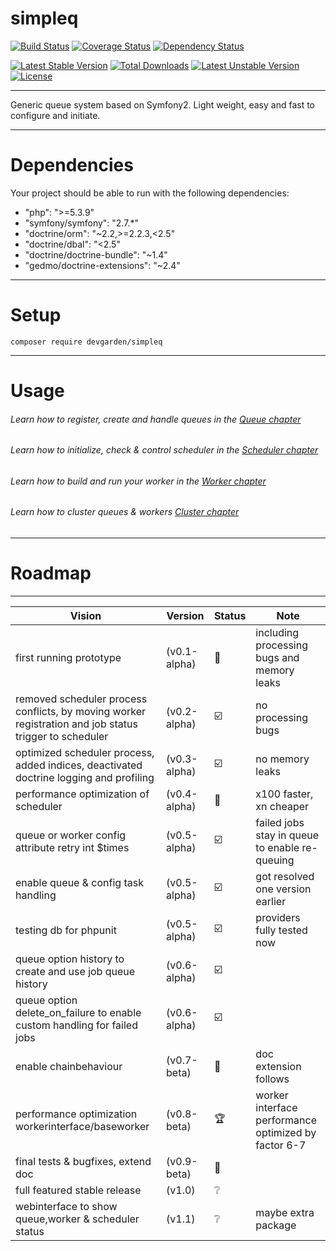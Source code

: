 simpleq
=======

[![Build Status](https://travis-ci.org/mowlwurf/simpleq.png?branch=master)](https://travis-ci.org/mowlwurf/simpleq)
[![Coverage Status](https://coveralls.io/repos/mowlwurf/simpleq/badge.svg?branch=master&service=github)](https://coveralls.io/github/mowlwurf/simpleq?branch=master)
[![Dependency Status](https://www.versioneye.com/php/devgarden:simpleq/badge.svg)](https://www.versioneye.com/php/devgarden:simpleq)

[![Latest Stable Version](https://poser.pugx.org/devgarden/simpleq/ix/stable)](https://packagist.org/packages/devgarden/simpleq) 
[![Total Downloads](https://poser.pugx.org/devgarden/simpleq/downloads)](https://packagist.org/packages/devgarden/simpleq) 
[![Latest Unstable Version](https://poser.pugx.org/devgarden/simpleq/v/unstable)](https://packagist.org/packages/devgarden/simpleq) 
[![License](https://poser.pugx.org/devgarden/simpleq/license)](https://packagist.org/packages/devgarden/simpleq)

***

Generic queue system based on Symfony2. Light weight, easy and fast to configure and initiate.

***

# Dependencies

Your project should be able to run with the following dependencies:

- "php": ">=5.3.9"
- "symfony/symfony": "2.7.*"
- "doctrine/orm": "~2.2,>=2.2.3,<2.5"
- "doctrine/dbal": "<2.5"
- "doctrine/doctrine-bundle": "~1.4"
- "gedmo/doctrine-extensions": "~2.4"

***

# Setup

```composer require devgarden/simpleq```

***

# Usage

###### Learn how to register, create and handle queues in the [Queue chapter](doc/queue.md)
###### Learn how to initialize, check & control scheduler in the [Scheduler chapter](doc/scheduler.md)
###### Learn how to build and run your worker in the [Worker chapter](doc/worker.md)
###### Learn how to cluster queues & workers [Cluster chapter](doc/cluster.md)

***

# Roadmap

***

| Vision | Version | Status  | Note |
|--------|---------|---------|------|
| first running prototype | (v0.1-alpha) | :moyai: | including processing bugs and memory leaks |
| removed scheduler process conflicts, by moving worker registration and job status trigger to scheduler | (v0.2-alpha) | :ballot_box_with_check: | no processing bugs |
| optimized scheduler process, added indices, deactivated doctrine logging and profiling | (v0.3-alpha) | :ballot_box_with_check: | no memory leaks |
| performance optimization of scheduler | (v0.4-alpha) | :rocket: | x100 faster, xn cheaper |
| queue or worker config attribute retry int $times | (v0.5-alpha) | :ballot_box_with_check: | failed jobs stay in queue to enable re-queuing |
| enable queue & config task handling | (v0.5-alpha) | :ballot_box_with_check: | got resolved one version earlier |
| testing db for phpunit | (v0.5-alpha) | :ballot_box_with_check: | providers fully tested now |
| queue option history to create and use job queue history | (v0.6-alpha) | :ballot_box_with_check: | |
| queue option delete_on_failure to enable custom handling for failed jobs | (v0.6-alpha) | :ballot_box_with_check: | |
| enable chainbehaviour | (v0.7-beta) | :link: | doc extension follows |
| performance optimization workerinterface/baseworker | (v0.8-beta) | :trophy: | worker interface performance optimized by factor 6-7 |
| final tests & bugfixes, extend doc | (v0.9-beta) | :construction: | |
| full featured stable release | (v1.0) | :grey_question: | |
| webinterface to show queue,worker & scheduler status | (v1.1) | :grey_question: | maybe extra package |